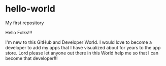 # hello-world
My first repository

Hello Folks!!!

I'm new to this GitHub and Developer World. I would love to become a developer to add my apps that I have
visualized about for years to the app store.
Lord please let anyone out there in this World help me so that I can become that developer!!!
